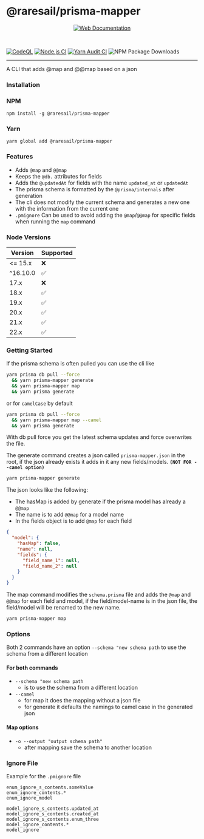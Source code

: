 # @raresail/prisma-mapper

<center>

[![Web Documentation](https://packages.raresdesigns.com/badges/raresail-prisma-mapper.svg)](https://packages.raresdesigns.com/@raresail/prisma-mapper)

</center>

<br/>

[![CodeQL](https://github.com/RaresAil/prisma-mapper/actions/workflows/codeql.yml/badge.svg?branch=master)](https://github.com/RaresAil/prisma-mapper/actions/workflows/codeql.yml)
[![Node.js CI](https://github.com/RaresAil/prisma-mapper/actions/workflows/node.js.yml/badge.svg)](https://github.com/RaresAil/prisma-mapper/actions/workflows/node.js.yml)
[![Yarn Audit CI](https://github.com/RaresAil/prisma-mapper/actions/workflows/audit.yml/badge.svg)](https://github.com/RaresAil/prisma-mapper/actions/workflows/audit.yml)
![NPM Package Downloads](https://badgen.net/npm/dm/@raresail/prisma-mapper)

---

A CLI that adds @map and @@map based on a json

### Installation

### NPM

```
npm install -g @raresail/prisma-mapper
```

### Yarn

```
yarn global add @raresail/prisma-mapper
```

### Features

- Adds `@map` and `@@map`
- Keeps the `@db.` attributes for fields
- Adds the `@updatedAt` for fields with the name `updated_at` or `updatedAt`
- The prisma schema is formatted by the `@prisma/internals` after generation
- The cli does not modify the current schema and generates a new one with the information from the current one
- `.pmignore` Can be used to avoid adding the `@map`/`@@map` for specific fields when running the `map` command

### Node Versions

| Version  | Supported |
| -------- | --------- |
| <= 15.x  | ❌        |
| ^16.10.0 | ✅        |
| 17.x     | ❌        |
| 18.x     | ✅        |
| 19.x     | ✅        |
| 20.x     | ✅        |
| 21.x     | ✅        |
| 22.x     | ✅        |

### Getting Started

If the prisma schema is often pulled you can use the cli like

```bash
yarn prisma db pull --force
  && yarn prisma-mapper generate
  && yarn prisma-mapper map
  && yarn prisma generate
```

or for `camelCase` by default

```bash
yarn prisma db pull --force
  && yarn prisma-mapper map --camel
  && yarn prisma generate
```

With db pull force you get the latest schema updates and
force overwrites the file.

The generate command creates a json called `prisma-mapper.json` in the root,
if the json already exists it adds in it any new fields/models. **`(NOT FOR --camel option)`**

```bash
yarn prisma-mapper generate
```

The json looks like the following:

- The hasMap is added by generate if the prisma model has already a `@@map`
- The name is to add `@@map` for a model name
- In the fields object is to add `@map` for each field

```json
{
  "model": {
    "hasMap": false,
    "name": null,
    "fields": {
      "field_name_1": null,
      "field_name_2": null
    }
  }
}
```

The map command modifies the `schema.prisma` file and adds the `@map` and `@@map`
for each field and model, if the field/model-name is in the json file, the
field/model will be renamed to the new name.

```bash
yarn prisma-mapper map
```

### Options

Both 2 commands have an option `--schema "new schema path` to use the schema from a different location

#### For both commands

- `--schema "new schema path`
  - is to use the schema from a different location
- `--camel`
  - for map it does the mapping without a json file
  - for generate it defaults the namings to camel case in the generated json

#### Map options

- `-o --output "output schema path"`
  - after mapping save the schema to another location

### Ignore File

Example for the `.pmignore` file

```pmignore
enum_ignore_s_contents.someValue
enum_ignore_contents.*
enum_ignore_model

model_ignore_s_contents.updated_at
model_ignore_s_contents.created_at
model_ignore_s_contents.enum_three
model_ignore_contents.*
model_ignore
```

